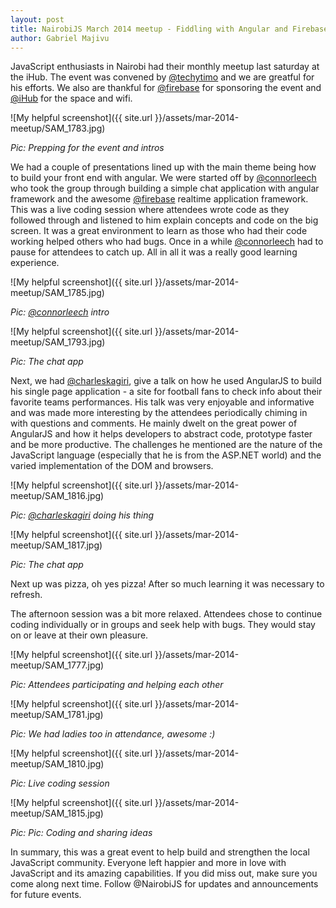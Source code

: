 ```yaml
---
layout: post
title: NairobiJS March 2014 meetup - Fiddling with Angular and Firebase
author: Gabriel Majivu
---
```


JavaScript enthusiasts in Nairobi had their monthly meetup last saturday at the iHub. The event was convened by [@techytimo](https://twitter.com/tecytimo) and we are greatful for his efforts. We also are thankful for [@firebase](https://twitter.com/firebase) for sponsoring the event and [@iHub](https://twitter.com/iHub) for the space and wifi.

![My helpful screenshot]({{ site.url }}/assets/mar-2014-meetup/SAM_1783.jpg)

_Pic: Prepping for the event and intros_

We had a couple of presentations lined up with the main theme being how to build your front end with angular. We were started off by [@connorleech](https://twitter.com/connorleech) who took the group through building a simple chat application with angular framework and the awesome [@firebase](https://twitter.com/firebase) realtime application framework. This was a live coding session where attendees wrote code as they followed through and listened to him explain concepts and code on the big screen. It was a great environment to learn as those who had their code working helped others who had bugs. Once in a while [@connorleech](https://twitter.com/connorleech) had to pause for attendees to catch up. All in all it was a really good learning experience.

![My helpful screenshot]({{ site.url }}/assets/mar-2014-meetup/SAM_1785.jpg)

_Pic: [@connorleech](https://twitter.com/connorleech) intro_



![My helpful screenshot]({{ site.url }}/assets/mar-2014-meetup/SAM_1793.jpg)

_Pic: The chat app_

Next, we had [@charleskagiri](https://twitter.com/charleskagiri), give a talk on how he used AngularJS to build his single page application - a site for football fans to check info about their favorite teams performances. His talk was very enjoyable and informative and was made more interesting by the attendees periodically chiming in with questions and comments. He mainly dwelt on the great power of AngularJS and how it helps developers to abstract code, prototype faster and be more productive. The challenges he mentioned are the nature of the JavaScript language (especially that he is from the ASP.NET world) and the varied implementation of the DOM and browsers.

![My helpful screenshot]({{ site.url }}/assets/mar-2014-meetup/SAM_1816.jpg)

_Pic: [@charleskagiri](https://twitter.com/charleskagiri) doing his thing_



![My helpful screenshot]({{ site.url }}/assets/mar-2014-meetup/SAM_1817.jpg)

_Pic: The chat app_

Next up was pizza, oh yes pizza! After so much learning it was necessary to refresh.

The afternoon session was a bit more relaxed. Attendees chose to continue coding individually or in groups and seek help with bugs. They would stay on or leave at their own pleasure.

![My helpful screenshot]({{ site.url }}/assets/mar-2014-meetup/SAM_1777.jpg)

_Pic: Attendees participating and helping each other_



![My helpful screenshot]({{ site.url }}/assets/mar-2014-meetup/SAM_1781.jpg)

_Pic: We had ladies too in attendance, awesome :)_



![My helpful screenshot]({{ site.url }}/assets/mar-2014-meetup/SAM_1810.jpg)

_Pic: Live coding session_



![My helpful screenshot]({{ site.url }}/assets/mar-2014-meetup/SAM_1815.jpg)

_Pic: Pic: Coding and sharing ideas_

In summary, this was a great event to help build and strengthen the local JavaScript community. Everyone left happier and more in love with JavaScript and its amazing capabilities. If you did miss out, make sure you come along next time. Follow @NairobiJS for updates and announcements for future events.
